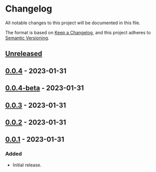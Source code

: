 # Changelog

All notable changes to this project will be documented in this file.

The format is based on [Keep a Changelog](https://keepachangelog.com/en/1.0.0/),
and this project adheres to [Semantic Versioning](https://semver.org/spec/v2.0.0.html).

## [Unreleased]

## [0.0.4] - 2023-01-31

## [0.0.4-beta] - 2023-01-31

## [0.0.3] - 2023-01-31

## [0.0.2] - 2023-01-31

## [0.0.1] - 2023-01-31

### Added

- Initial release.


[Unreleased]: https://github.com/wagnerlduarte/releasy-action/compare/v0.0.4...HEAD
[0.0.4]: https://github.com/wagnerlduarte/releasy-action/compare/v0.0.4-beta...v0.0.4
[0.0.4-beta]: https://github.com/wagnerlduarte/releasy-action/compare/v0.0.3...v0.0.4-beta
[0.0.3]: https://github.com/wagnerlduarte/releasy-action/compare/v0.0.2...v0.0.3
[0.0.2]: https://github.com/wagnerlduarte/releasy-action/compare/v0.0.1...v0.0.2
[0.0.1]: https://github.com/wagnerlduarte/releasy-action/compare/v0.0.0...v0.0.1